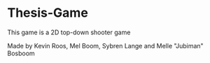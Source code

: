 # Thesis-Game

This game is a 2D top-down shooter game


Made by Kevin Roos, Mel Boom, Sybren Lange and Melle "Jubiman" Bosboom
